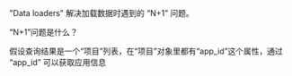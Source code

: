 "Data loaders"  解决加载数据时遇到的 “N+1” 问题。



“N+1”问题是什么？

假设查询结果是一个“项目”列表，在“项目”对象里都有“app_id”这个属性，通过 “app_id” 可以获取应用信息
